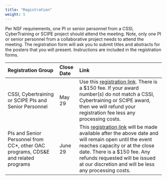 ```yaml
---
title: "Registration"
weight: 5
---
```


Per NSF requirements, one PI or senior personnel from a CSSI, CyberTraining or SCIPE  project should attend the meeting.  Note, only one PI or senior personnel from a collaborative project needs to attend the meeting.
The registration form will ask you to submit titles and abstracts for the posters
that you will present. Instructions are included in the registration forms.

| Registration Group | Close Date | Link |
|:------|:-----------|:-----|
|CSSI, Cybertraining or SCIPE PIs and Senior Personnel | May 29 | Use this [registration link](link). There is a $150 fee. If your award number(s) do not match a CSSI, Cybertraining or SCIPE award, then we will refund your registration fee less any processing costs.|
| PIs and Senior Personnel from CC*, other OAC programs, CDS&E and related programs | June 29 | This [registration link](link) will be made available after the above date and will remain open until the event reaches capacity or at the close date. There is a $150 fee. Any refunds requested will be issued at our discretion and will be less any processing costs.|